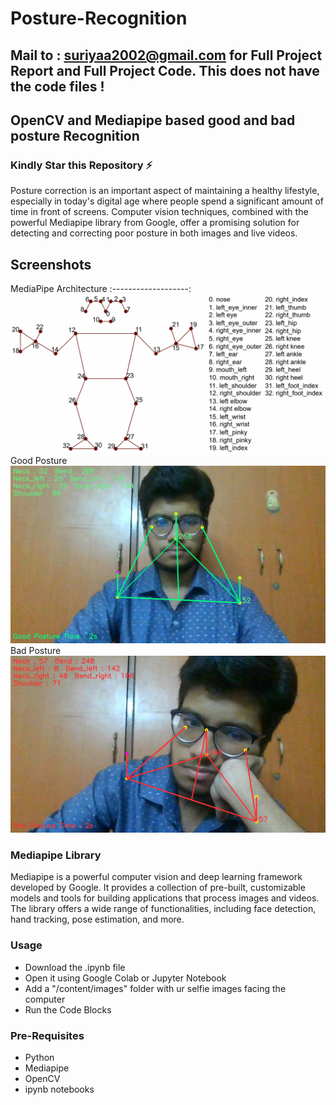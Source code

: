 # Posture-Recognition
## Mail to : suriyaa2002@gmail.com for Full Project Report and Full Project Code. This does not have the code files !
## OpenCV and Mediapipe based good and bad posture Recognition
### Kindly Star this Repository ⚡

Posture correction is an important aspect of maintaining a healthy lifestyle, especially in today's digital age where people spend a significant amount of time in front of screens. Computer vision techniques, combined with the powerful Mediapipe library from Google, offer a promising solution for detecting and correcting poor posture in both images and live videos.

## Screenshots
MediaPipe Architecture 
:-------------------:
![MP - screenshot](/MediaPipe.png)
Good Posture
![GP - screenshot](/Good_Posture.png)
Bad Posture 
![BP - screenshot](/Bad_Posture.png)

### Mediapipe Library
Mediapipe is a powerful computer vision and deep learning framework developed by Google. It provides a collection of pre-built, customizable models and tools for building applications that process images and videos. The library offers a wide range of functionalities, including face detection, hand tracking, pose estimation, and more.

### Usage
- Download the .ipynb file
- Open it using Google Colab or Jupyter Notebook
- Add a "/content/images" folder with ur selfie images facing the computer
- Run the Code Blocks

### Pre-Requisites
- Python
- Mediapipe
- OpenCV
- ipynb notebooks


